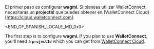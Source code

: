 El primer paso es configurar **wagmi**. Si planeas utilizar WalletConnect, necesitarás un **projectId** que puedes obtener en (WalletConnect Cloud)[https://cloud.walletconnect.com].

<END_OF_SPANISH_LOCALE_MD_0x0>

The first step is to configure **wagmi**. If you plan to use **WalletConnect**, you'll need a **`projectId`** which you can get from [WalletConnect Cloud](https://cloud.walletconnect.com).